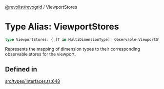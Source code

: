 [@revolist/revogrid](README.md) / ViewportStores

# Type Alias: ViewportStores

```ts
type ViewportStores: { [T in MultiDimensionType]: Observable<ViewportState> };
```

Represents the mapping of dimension types to their corresponding observable stores for the viewport.

## Defined in

[src/types/interfaces.ts:648](https://github.com/revolist/revogrid/blob/2f44a261094fb5584023b62ddfd589facc70cf92/src/types/interfaces.ts#L648)
